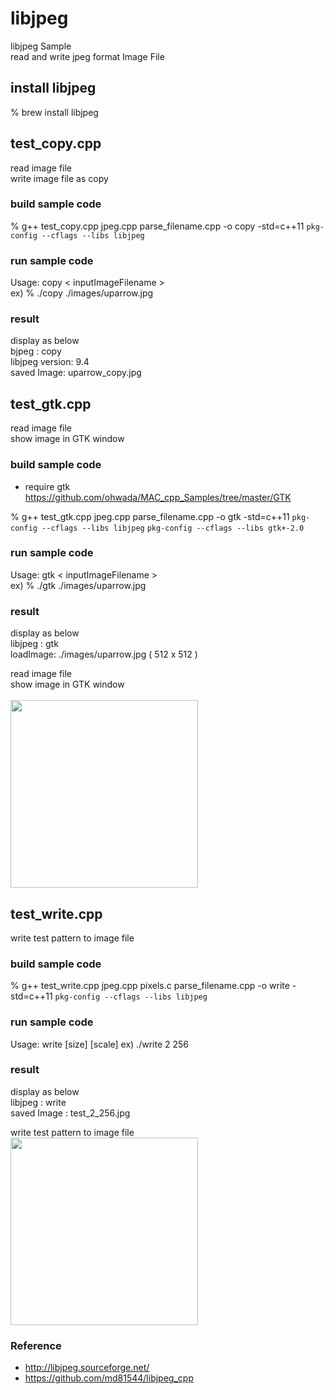 libjpeg
===============

libjpeg Sample <br/>
read and write jpeg format Image File <br/>

## install libjpeg
% brew install libjpeg <br/>


## test_copy.cpp
read image file <br/>
write image file as copy <br/>

### build sample code 
% g++ test_copy.cpp jpeg.cpp parse_filename.cpp -o copy -std=c++11 `pkg-config --cflags --libs libjpeg` <br/>

### run sample code 
Usage: copy \< inputImageFilename \>  <br/>
ex)
% ./copy ./images/uparrow.jpg <br/>

### result 
display as below <br/>
bjpeg : copy  <br/>
libjpeg version:  9.4 <br/>
saved Image: uparrow_copy.jpg <br/>


## test_gtk.cpp
read image file <br/>
show image in GTK window <br/>

### build sample code
- require gtk <br/>
https://github.com/ohwada/MAC_cpp_Samples/tree/master/GTK

 % g++ test_gtk.cpp jpeg.cpp  parse_filename.cpp -o gtk -std=c++11 `pkg-config --cflags --libs libjpeg` `pkg-config --cflags --libs gtk+-2.0` <br/>

### run sample code 
Usage: gtk \< inputImageFilename \>  <br/>
ex)
% ./gtk ./images/uparrow.jpg <br/>

### result 
display as below <br/>
libjpeg : gtk  <br/>
loadImage: ./images/uparrow.jpg ( 512 x 512 ) <br/>


read image file <br/>
show image in GTK window <br/>  
<image src="https://raw.githubusercontent.com/ohwada/MAC_cpp_Samples/master/libjpeg/result/screenshot_uparrow.jpg" width="300" /><br/>


## test_write.cpp
write test pattern to image file <br/>

### build sample code
% g++ test_write.cpp jpeg.cpp  pixels.c parse_filename.cpp -o write -std=c++11 `pkg-config --cflags --libs libjpeg` <br/>


### run sample code 
Usage: write [size] [scale] 
ex)
 ./write 2 256


### result 
display as below <br/>
libjpeg : write <br/>
saved Image : test_2_256.jpg <br/>

write test pattern to image file <br/>
<image src="https://raw.githubusercontent.com/ohwada/MAC_cpp_Samples/master/libjpeg/result/test_2_256.jpg" width="300" /><br/>


### Reference <br/>
- http://libjpeg.sourceforge.net/
- https://github.com/md81544/libjpeg_cpp

